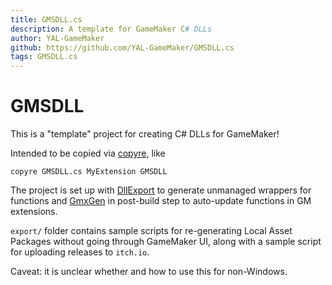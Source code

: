 ```yaml
---
title: GMSDLL.cs
description: A template for GameMaker C# DLLs
author: YAL-GameMaker
github: https://github.com/YAL-GameMaker/GMSDLL.cs
tags: GMSDLL.cs
---
```

# GMSDLL

This is a "template" project for creating C# DLLs for GameMaker!

Intended to be copied via [copyre](https://github.com/YAL-Haxe/copyre), like
```
copyre GMSDLL.cs MyExtension GMSDLL
```

The project is set up with
[DllExport](https://github.com/3F/DllExport)
to generate unmanaged wrappers for functions and
[GmxGen](https://github.com/YAL-GameMaker-Tools/GmxGen)
in post-build step to auto-update functions in GM extensions.

`export/` folder contains sample scripts for re-generating Local Asset Packages without going through GameMaker UI, along with a sample script for uploading releases to `itch.io`.

Caveat: it is unclear whether and how to use this for non-Windows.
    